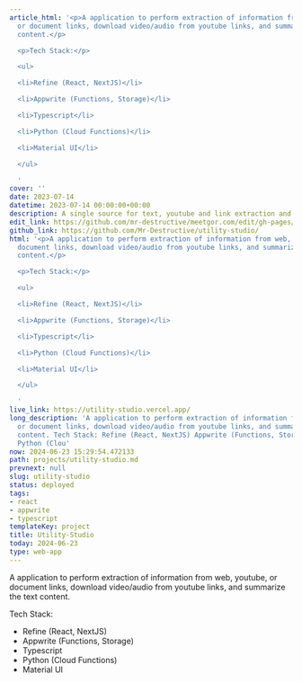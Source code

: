 ```yaml
---
article_html: '<p>A application to perform extraction of information from web, youtube,
  or document links, download video/audio from youtube links, and summarize the text
  content.</p>

  <p>Tech Stack:</p>

  <ul>

  <li>Refine (React, NextJS)</li>

  <li>Appwrite (Functions, Storage)</li>

  <li>Typescript</li>

  <li>Python (Cloud Functions)</li>

  <li>Material UI</li>

  </ul>

  '
cover: ''
date: 2023-07-14
datetime: 2023-07-14 00:00:00+00:00
description: A single source for text, youtube and link extraction and summarization.
edit_link: https://github.com/mr-destructive/meetgor.com/edit/gh-pages/projects/utility-studio.md
github_link: https://github.com/Mr-Destructive/utility-studio/
html: '<p>A application to perform extraction of information from web, youtube, or
  document links, download video/audio from youtube links, and summarize the text
  content.</p>

  <p>Tech Stack:</p>

  <ul>

  <li>Refine (React, NextJS)</li>

  <li>Appwrite (Functions, Storage)</li>

  <li>Typescript</li>

  <li>Python (Cloud Functions)</li>

  <li>Material UI</li>

  </ul>

  '
live_link: https://utility-studio.vercel.app/
long_description: 'A application to perform extraction of information from web, youtube,
  or document links, download video/audio from youtube links, and summarize the text
  content. Tech Stack: Refine (React, NextJS) Appwrite (Functions, Storage) Typescript
  Python (Clou'
now: 2024-06-23 15:29:54.472133
path: projects/utility-studio.md
prevnext: null
slug: utility-studio
status: deployed
tags:
- react
- appwrite
- typescript
templateKey: project
title: Utility-Studio
today: 2024-06-23
type: web-app
---
```


A application to perform extraction of information from web, youtube, or document links, download video/audio from youtube links, and summarize the text content.

Tech Stack:

- Refine (React, NextJS)
- Appwrite (Functions, Storage)
- Typescript
- Python (Cloud Functions)
- Material UI